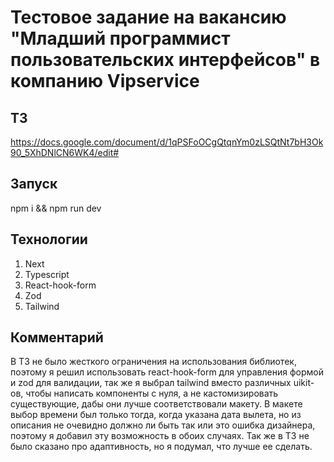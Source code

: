 # Тестовое задание на вакансию "Младший программист пользовательских интерфейсов" в компанию Vipservice 

## ТЗ
https://docs.google.com/document/d/1qPSFoOCgQtqnYm0zLSQtNt7bH3Ok90_5XhDNlCN6WK4/edit#

## Запуск
npm i && npm run dev

## Технологии
1. Next
2. Typescript
3. React-hook-form
4. Zod
5. Tailwind

## Комментарий
  В ТЗ не было жесткого ограничения на использования библиотек, поэтому я решил использовать react-hook-form для управления формой и zod для валидации, так же я выбрал tailwind вместо 
различных uikit-ов, чтобы написать компоненты с нуля, а не кастомизировать существующие, дабы они лучше соответствовали макету. 
  В макете выбор времени был только тогда, когда указана дата вылета, но из описания не очевидно должно ли быть так или это ошибка дизайнера, поэтому я добавил эту возможность в обоих случаях. Так же в ТЗ не было сказано про адаптивность, но я подумал, что лучше ее сделать. 
